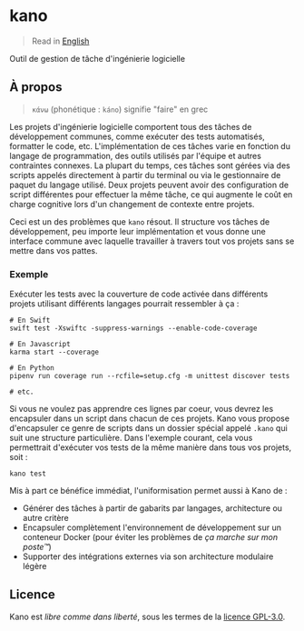 # kano

> Read in [English](/docs/README.md)

Outil de gestion de tâche d'ingénierie logicielle

## À propos

> `κάνω` (phonétique : `káno`) signifie "faire" en grec

Les projets d'ingénierie logicielle comportent tous des tâches de développement communes, comme
exécuter des tests automatisés, formatter le code, etc. L'implémentation de ces tâches varie en
fonction du langage de programmation, des outils utilisés par l'équipe et autres contraintes
connexes. La plupart du temps, ces tâches sont gérées via des scripts appelés directement à
partir du terminal ou via le gestionnaire de paquet du langage utilisé. Deux projets peuvent
avoir des configuration de script différentes pour effectuer la même tâche, ce qui augmente le
coût en charge cognitive lors d'un changement de contexte entre projets.

Ceci est un des problèmes que `kano` résout. Il structure vos tâches de développement, peu
importe leur implémentation et vous donne une interface commune avec laquelle travailler à
travers tout vos projets sans se mettre dans vos pattes.

### Exemple

Exécuter les tests avec la couverture de code activée dans différents projets utilisant
différents langages pourrait ressembler à ça :

```shell
# En Swift
swift test -Xswiftc -suppress-warnings --enable-code-coverage

# En Javascript
karma start --coverage

# En Python
pipenv run coverage run --rcfile=setup.cfg -m unittest discover tests

# etc.
```

Si vous ne voulez pas apprendre ces lignes par coeur, vous devrez les encapsuler dans un script
dans chacun de ces projets. Kano vous propose d'encapsuler ce genre de scripts dans un dossier
spécial appelé `.kano` qui suit une structure particulière. Dans l'exemple courant, cela vous
permettrait d'exécuter vos tests de la même manière dans tous vos projets, soit :

```shell
kano test
```

Mis à part ce bénéfice immédiat, l'uniformisation permet aussi à Kano de :

- Générer des tâches à partir de gabarits par langages, architecture ou autre critère
- Encapsuler complètement l'environnement de développement sur un conteneur Docker (pour éviter
  les problèmes de _ça marche sur mon poste™_)
- Supporter des intégrations externes via son architecture modulaire légère

## Licence

Kano est _libre comme dans liberté_, sous les termes de la [licence GPL-3.0](/LICENSE).
